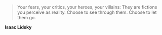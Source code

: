 >Your fears, your critics, your heroes, your villains: They are fictions you perceive as reality. Choose to see through them. Choose to let them go.

**Isaac Lidsky**